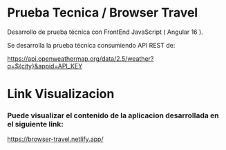 # Prueba Tecnica / Browser Travel

Desarrollo de prueba técnica con FrontEnd JavaScript ( Angular 16 ).

Se desarrolla la prueba técnica consumiendo API REST de:

https://api.openweathermap.org/data/2.5/weather?q=${city}&appid=API_KEY


# Link Visualizacion

### Puede visualizar el contenido de la aplicacion desarrollada en el siguiente link: 

https://browser-travel.netlify.app/

